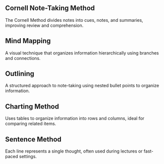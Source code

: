 ## Cornell Note-Taking Method
The Cornell Method divides notes into cues, notes, and summaries, improving review and comprehension.

## Mind Mapping
A visual technique that organizes information hierarchically using branches and connections.

## Outlining
A structured approach to note-taking using nested bullet points to organize information.

## Charting Method
Uses tables to organize information into rows and columns, ideal for comparing related items.

## Sentence Method
Each line represents a single thought, often used during lectures or fast-paced settings.